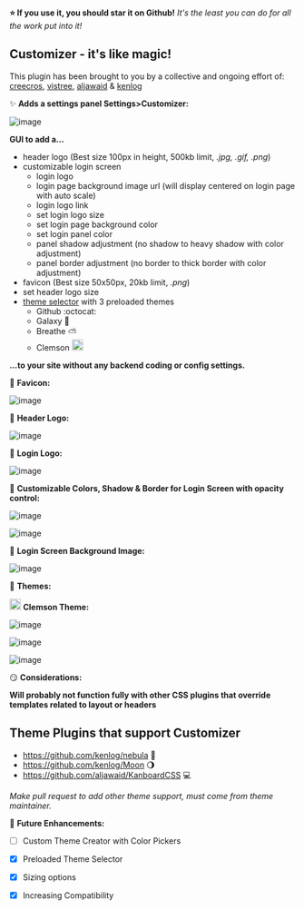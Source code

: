 **:star: If you use it, you should star it on Github!**
*It's the least you can do for all the work put into it!*

Customizer - it's like magic!
----------

This plugin has been brought to you by a collective and ongoing effort of: [creecros](https://github.com/creecros), [vistree](https://github.com/vistree), [aljawaid](https://github.com/aljawaid) & [kenlog](https://github.com/kenlog) 

:sparkles:	**Adds a settings panel Settings>Customizer:**

![image](https://user-images.githubusercontent.com/26339368/47959705-21969900-dfc1-11e8-94a9-501e9b14d905.png)

**GUI to add a...**

* header logo (Best size 100px in height, 500kb limit, *.jpg, .gif, .png*)
* customizable login screen
  * login logo
  * login page background image url (will display centered on login page with auto scale)
  * login logo link
  * set login logo size
  * set login page background color
  * set login panel color
  * panel shadow adjustment (no shadow to heavy shadow with color adjustment)
  * panel border adjustment (no border to thick border with color adjustment)
* favicon (Best size 50x50px, 20kb limit, *.png*)
* set header logo size
* [theme selector](https://github.com/creecros/Customizer/blob/master/Assets/css/README.md) with 3 preloaded themes
  * Github :octocat:
  * Galaxy :milky_way:
  * Breathe :partly_sunny:
  * Clemson <img src="https://upload.wikimedia.org/wikipedia/commons/thumb/7/72/Clemson_Tigers_logo.svg/2000px-Clemson_Tigers_logo.svg.png" height="20">


**...to your site without any backend coding or config settings.**

:beginner:	**Favicon:**

![image](https://user-images.githubusercontent.com/26339368/47174055-a43f0900-d2dd-11e8-9932-430e11b74fea.png)

:rainbow:  **Header Logo:**

![image](https://user-images.githubusercontent.com/26339368/47369113-f9e62d80-d6b0-11e8-90e0-974c31b4b535.png)

:peach:  **Login Logo:**

![image](https://user-images.githubusercontent.com/26339368/47802063-e9176680-dd05-11e8-83c7-d18d563183ac.png)

:gem:  **Customizable Colors, Shadow & Border for Login Screen with opacity control:**

![image](https://user-images.githubusercontent.com/26339368/47959722-b3060b00-dfc1-11e8-9d1d-92c40db0fbff.png)

![image](https://user-images.githubusercontent.com/26339368/47801759-3a732600-dd05-11e8-8192-b17cb4de8ce0.png)

:dart:  **Login Screen Background Image:**

![image](https://user-images.githubusercontent.com/26339368/47959793-573c8180-dfc3-11e8-84bc-ab654f8c50b5.png)

:mega:  **Themes:**

<img src="https://upload.wikimedia.org/wikipedia/commons/thumb/7/72/Clemson_Tigers_logo.svg/2000px-Clemson_Tigers_logo.svg.png" height="20"> **Clemson Theme:**

![image](https://user-images.githubusercontent.com/26339368/48094361-fccc3c80-e1df-11e8-9695-6b9c510aa522.png)

![image](https://user-images.githubusercontent.com/26339368/48094399-15d4ed80-e1e0-11e8-9d31-d14bad0269f2.png)


![image](https://user-images.githubusercontent.com/26339368/47803243-6e037f80-dd08-11e8-94d5-caf7ed1c6015.png)


:smirk:	**Considerations:**

**Will probably not function fully with other CSS plugins that override templates related to layout or headers**

## Theme Plugins that support Customizer
   * https://github.com/kenlog/nebula :dash:
   * https://github.com/kenlog/Moon :waning_gibbous_moon:
   * https://github.com/aljawaid/KanboardCSS :computer:

*Make pull request to add other theme support, must come from theme maintainer.*

:lollipop: **Future Enhancements:**

- [ ] Custom Theme Creator with Color Pickers
- [x] Preloaded Theme Selector
- [x] Sizing options
- [x] Increasing Compatibility

